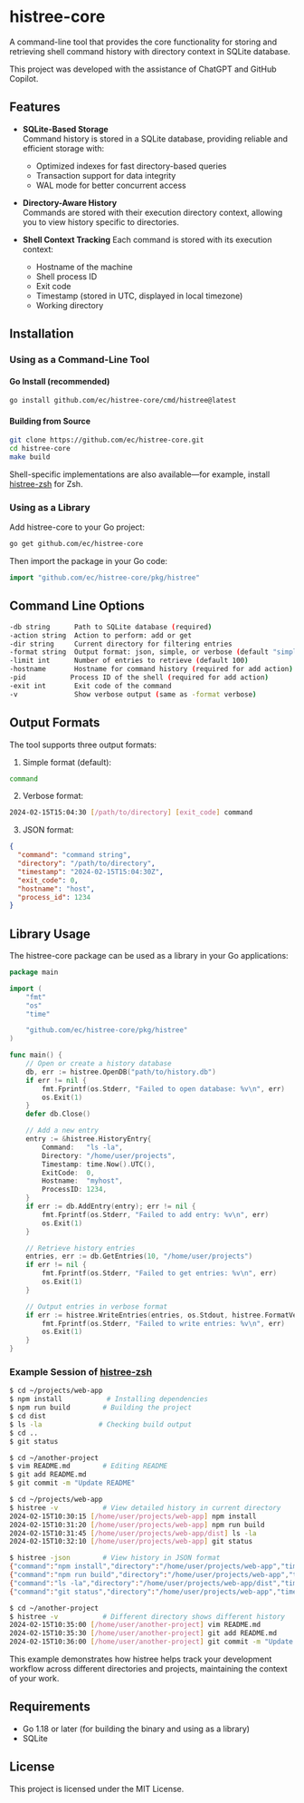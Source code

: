 # histree-core

A command-line tool that provides the core functionality for storing and retrieving shell command history with directory context in SQLite database.

This project was developed with the assistance of ChatGPT and GitHub Copilot.

## Features

- **SQLite-Based Storage**  
  Command history is stored in a SQLite database, providing reliable and efficient storage with:
  - Optimized indexes for fast directory-based queries
  - Transaction support for data integrity
  - WAL mode for better concurrent access

- **Directory-Aware History**  
  Commands are stored with their execution directory context, allowing you to view history specific to directories.

- **Shell Context Tracking**
  Each command is stored with its execution context:
  - Hostname of the machine
  - Shell process ID
  - Exit code
  - Timestamp (stored in UTC, displayed in local timezone)
  - Working directory

## Installation

### Using as a Command-Line Tool

#### Go Install (recommended)
```sh
go install github.com/ec/histree-core/cmd/histree@latest
```

#### Building from Source
```sh
git clone https://github.com/ec/histree-core.git
cd histree-core
make build
```

Shell-specific implementations are also available—for example, install [histree-zsh](https://github.com/fuba/histree-zsh) for Zsh.

### Using as a Library

Add histree-core to your Go project:

```sh
go get github.com/ec/histree-core
```

Then import the package in your Go code:

```go
import "github.com/ec/histree-core/pkg/histree"
```

## Command Line Options

```sh
-db string      Path to SQLite database (required)
-action string  Action to perform: add or get
-dir string     Current directory for filtering entries
-format string  Output format: json, simple, or verbose (default "simple")
-limit int      Number of entries to retrieve (default 100)
-hostname       Hostname for command history (required for add action)
-pid           Process ID of the shell (required for add action)
-exit int       Exit code of the command
-v              Show verbose output (same as -format verbose)
```

## Output Formats

The tool supports three output formats:

1. Simple format (default):
```sh
command
```

2. Verbose format:
```sh
2024-02-15T15:04:30 [/path/to/directory] [exit_code] command
```

3. JSON format:
```json
{
  "command": "command string",
  "directory": "/path/to/directory",
  "timestamp": "2024-02-15T15:04:30Z",
  "exit_code": 0,
  "hostname": "host",
  "process_id": 1234
}
```

## Library Usage

The histree-core package can be used as a library in your Go applications:

```go
package main

import (
	"fmt"
	"os"
	"time"

	"github.com/ec/histree-core/pkg/histree"
)

func main() {
	// Open or create a history database
	db, err := histree.OpenDB("path/to/history.db")
	if err != nil {
		fmt.Fprintf(os.Stderr, "Failed to open database: %v\n", err)
		os.Exit(1)
	}
	defer db.Close()

	// Add a new entry
	entry := &histree.HistoryEntry{
		Command:   "ls -la",
		Directory: "/home/user/projects",
		Timestamp: time.Now().UTC(),
		ExitCode:  0,
		Hostname:  "myhost",
		ProcessID: 1234,
	}
	if err := db.AddEntry(entry); err != nil {
		fmt.Fprintf(os.Stderr, "Failed to add entry: %v\n", err)
		os.Exit(1)
	}

	// Retrieve history entries
	entries, err := db.GetEntries(10, "/home/user/projects")
	if err != nil {
		fmt.Fprintf(os.Stderr, "Failed to get entries: %v\n", err)
		os.Exit(1)
	}

	// Output entries in verbose format
	if err := histree.WriteEntries(entries, os.Stdout, histree.FormatVerbose); err != nil {
		fmt.Fprintf(os.Stderr, "Failed to write entries: %v\n", err)
		os.Exit(1)
	}
}
```

### Example Session of [histree-zsh](https://github.com/fuba/histree-zsh) 

```sh
$ cd ~/projects/web-app
$ npm install           # Installing dependencies
$ npm run build        # Building the project
$ cd dist
$ ls -la              # Checking build output
$ cd ..
$ git status

$ cd ~/another-project
$ vim README.md        # Editing README
$ git add README.md
$ git commit -m "Update README"

$ cd ~/projects/web-app
$ histree -v           # View detailed history in current directory
2024-02-15T10:30:15 [/home/user/projects/web-app] npm install
2024-02-15T10:31:20 [/home/user/projects/web-app] npm run build
2024-02-15T10:31:45 [/home/user/projects/web-app/dist] ls -la
2024-02-15T10:32:10 [/home/user/projects/web-app] git status

$ histree -json        # View history in JSON format
{"command":"npm install","directory":"/home/user/projects/web-app","timestamp":"2024-02-15T10:30:15Z","hostname":"laptop","process_id":1234}
{"command":"npm run build","directory":"/home/user/projects/web-app","timestamp":"2024-02-15T10:31:20Z","hostname":"laptop","process_id":1234}
{"command":"ls -la","directory":"/home/user/projects/web-app/dist","timestamp":"2024-02-15T10:31:45Z","hostname":"laptop","process_id":1234}
{"command":"git status","directory":"/home/user/projects/web-app","timestamp":"2024-02-15T10:32:10Z","hostname":"laptop","process_id":1234}

$ cd ~/another-project
$ histree -v           # Different directory shows different history
2024-02-15T10:35:00 [/home/user/another-project] vim README.md
2024-02-15T10:35:30 [/home/user/another-project] git add README.md
2024-02-15T10:36:00 [/home/user/another-project] git commit -m "Update README"
```

This example demonstrates how histree helps track your development workflow across different directories and projects, maintaining the context of your work.

## Requirements

- Go 1.18 or later (for building the binary and using as a library)
- SQLite

## License

This project is licensed under the MIT License.
